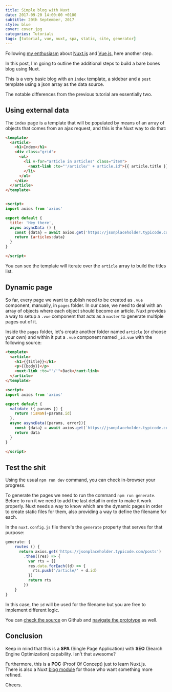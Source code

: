 ```yaml
---
title: Simple blog with Nuxt
date: 2017-09-20 14:00:00 +0100
subtitle: 20th September, 2017
style: blue
cover: cover.jpg
categories: Tutorials
tags: [tutorial, vue, nuxt, spa, static, site, generator]
---
```


Following [my enthusiasm](/blog/nuxt-getting-started-with-it/) about [Nuxt.js](https://nuxtjs.org/) and [Vue.js](https://vuejs.org/), here another step.

In this post, I'm going to outline the additional steps to build a bare bones blog using Nuxt.

This is a very basic blog with an `index` template, a sidebar and a `post` template using a json array as the data source.

The notable differences from the previous tutorial are essentially two.

## Using external data

The `index` page is a template that will be populated by means of an array of objects that comes from an ajax request, and this is the Nuxt way to do that:

```html
<template>
  <article>
    <h1>Index</h1>
    <div class="grid">
      <ul>
        <li v-for="article in articles" class="item">
          <nuxt-link :to="'/article/' + article.id">{{ article.title }}</nuxt-link>
        </li>
      </ul>
    </div>
  </article>
</template>


<script>
import axios from 'axios'

export default {
  title: 'Hey there',
  async asyncData () {
    const {data} = await axios.get('https://jsonplaceholder.typicode.com/posts')
    return {articles:data}
  }
}

</script>
```

You can see the template will iterate over the `article` array to build the titles list.

## Dynamic page

So far, every page we want to publish need to be created as `.vue` component, manually, in `pages` folder. In our case, we need to deal with an array of objects where each object should become an article. Nuxt provides a way to setup a `.vue` component that acts as a `master` to generate multiple pages out of it.

Inside the `pages` folder, let's create another folder named `article` (or choose your own) and within it put a `.vue` component named `_id.vue` with the following source:

```html
<template>
  <article>
    <h1>{{title}}</h1>
    <p>{{body}}</p>
    <nuxt-link :to="'/'">Back</nuxt-link>
  </article>
</template>

<script>
import axios from 'axios'

export default {
  validate ({ params }) {
    return !isNaN(+params.id)
  },
  async asyncData({params, error}){
    const {data} = await axios.get(`https://jsonplaceholder.typicode.com/posts/${+params.id}`)
    return data
  }
}

</script>
```

## Test the shit

Using the usual `npm run dev` command, you can check in-browser your progress. 

To generate the pages we need to run the command `npm run generate`. Before to run it we need to add the last detail in order to make it work properly. Nuxt needs a way to know which are the dynamic pages in order to create static files for them, also providing a way to define the filename for each.

In the `nuxt.config.js` file there's the `generate` property that serves for that purpose:

```javascript
generate: {
    routes () {
      return axios.get('https://jsonplaceholder.typicode.com/posts')
        .then((res) => {
          var rts = []
          res.data.forEach((d) => {
            rts.push('/article/' + d.id)
          })
          return rts
        })
    }
}
```

In this case, the `id` will be used for the filename but you are free to implement different logic.

You can [check the source](https://github.com/fabiofranchino/simple-blog-with-vuex) on Github and [navigate the prototype](https://fabiofranchino.com/simple-blog-with-vuex/) as well.

## Conclusion

Keep in mind that this is a **SPA** (Single Page Application) with **SEO** (Search Engine Optimization) capability. Isn't that awesome?

Furthermore, this is a **POC** (Proof Of Concept) just to learn Nuxt.js.  
There is also a Nuxt [blog module](https://github.com/nuxt-community/blog-module) for those who want something more refined.

Cheers.